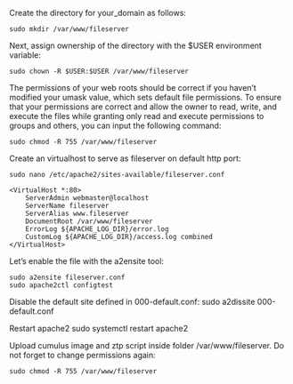 Create the directory for your_domain as follows:

    sudo mkdir /var/www/fileserver 

Next, assign ownership of the directory with the $USER environment variable:

    sudo chown -R $USER:$USER /var/www/fileserver

The permissions of your web roots should be correct if you haven’t modified your umask value, which sets default file permissions. To ensure that your permissions are correct and allow the owner to read, write, and execute the files while granting only read and execute permissions to groups and others, you can input the following command:

    sudo chmod -R 755 /var/www/fileserver

Create an virtualhost to serve as fileserver on default http port: 
    
    sudo nano /etc/apache2/sites-available/fileserver.conf

    <VirtualHost *:80>
        ServerAdmin webmaster@localhost
        ServerName fileserver
        ServerAlias www.fileserver
        DocumentRoot /var/www/fileserver
        ErrorLog ${APACHE_LOG_DIR}/error.log
        CustomLog ${APACHE_LOG_DIR}/access.log combined
    </VirtualHost> 

Let’s enable the file with the a2ensite tool:

    sudo a2ensite fileserver.conf
    sudo apache2ctl configtest

Disable the default site defined in 000-default.conf:
    sudo a2dissite 000-default.conf

Restart apache2
    sudo systemctl restart apache2

Upload cumulus image and ztp script inside folder /var/www/fileserver. Do not forget to change permissions again: 

    sudo chmod -R 755 /var/www/fileserver
